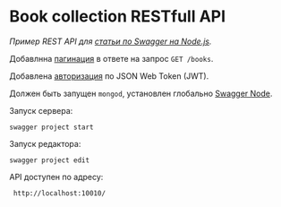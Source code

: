# Book collection RESTfull API

*Пример REST API для [статьи по Swagger на Node.js](http://mean-dev.info/restful-api-node-js-swagger/).*

Добавлнна [пагинация](http://mean-dev.info/swagger-pagination) в ответе на запрос `GET /books`.

Добавлена [авторизация](http://mean-dev.info/authentication-rest-api-swagger/) по JSON Web Token (JWT).

Должен быть запущен `mongod`, установлен глобально [Swagger Node](https://github.com/swagger-api/swagger-node).

Запуск сервера:

    swagger project start
    
Запуск редактора:

    swagger project edit
    
API доступен по адресу:

     http://localhost:10010/